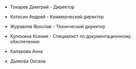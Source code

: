 

##

* Токарев Дмитрий - Директор

* Котосин Андрей - Коммерческий директор

* Журавлев Ярослав - Технический директор

* Кулюкина Ксения - Специалист по документационному обеспечению

* Капарова Анна

* Дьякова Оксана
